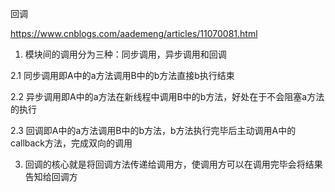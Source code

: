 回调

https://www.cnblogs.com/aademeng/articles/11070081.html

1. 模块间的调用分为三种：同步调用，异步调用和回调

2.1 同步调用即A中的a方法调用B中的b方法直接b执行结束

2.2 异步调用即A中的a方法在新线程中调用B中的b方法，好处在于不会阻塞a方法的执行

2.3 回调即A中的a方法调用B中的b方法，b方法执行完毕后主动调用A中的callback方法，完成双向的调用

3. 回调的核心就是将回调方法传递给调用方，使调用方可以在调用完毕会将结果告知给回调方

